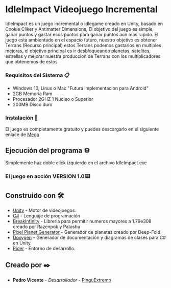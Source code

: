# IdleImpact Videojuego Incremental

IdleImpact es un juego incremental o idlegame creado en Unity, basado en Cookie Cliker y Antimatter Dimensions, El objetivo del juego es simple, ganar puntos y gastar esos puntos para ganar puntos aún mas rapido. El juego esta ambientado en el espacio futuro, nuestro objetivo es obtener Terrans (Recurso principal) estos Terrans podemos gastarlos en multiples mejoras, el objetivo principal es ir desbloqueando planetas, satelites, estrellas y mejorar nuestra produccion de Terrans con los multiplicadores que obtenemos de estos


### Requisitos del Sistema 📋

* Windows 10, Linux o Mac "Futura implementacion para Android"
* 2GB Memoria Ram
* Procesador 2GHZ 1 Nucleo o Superior
* 200MB Disco duro

### Instalación 🔧

El juego es completamente gratuito y puedes descargarlo en el siguiente enlace de [Mega](https://mega.nz/file/uIZ3RYDL#wc_0JNYEfVCc_KEJ5ghT9bEt3MSrHYmN-4xwXveGa3Y)

## Ejecución del programa ⚙️

Simplemente haz doble click izquierdo en el archivo IdleImpact.exe

### El juego en acción VERSION 1.0⌨️



## Construido con 🛠️

* [Unity](https://unity.com) - Motor de videojuegos.
* [C#](https://www.flaticon.es) - Lenguaje de programación
* [BreakInfinity](https://github.com/Razenpok/BreakInfinity.cs) - Libreria para permitir numeros mayores a 1.79e308 creado por Razenpok y Patashu
* [Pixel Planet Generator](https://deep-fold.itch.io/pixel-planet-generator) - Generador de planetas creado por Deep-Fold
* [Doxygen](https://www.doxygen.nl/index.html) – Generador de documentación y diagramas de clases para C# en Unity.
* [Rider](https://www.jetbrains.com/es-es/rider/) - Entorno de desarrollo.

## Creado por ✒️

* **Pedro Vicente** - *Desarrollador* - [PinguExtremo](https://github.com/PinguExtremo)
